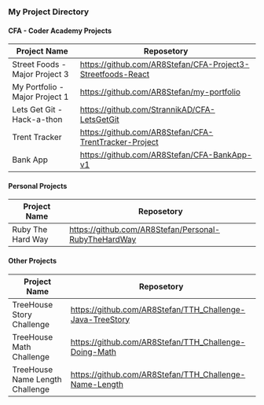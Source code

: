 ### My Project Directory

#### CFA - Coder Academy Projects

| Project Name | Reposetory |
| ------ | ------ |
| Street Foods - Major Project 3 | https://github.com/AR8Stefan/CFA-Project3-Streetfoods-React |
| My Portfolio - Major Project 1 | https://github.com/AR8Stefan/my-portfolio|
| Lets Get Git - Hack-a-thon | https://github.com/StrannikAD/CFA-LetsGetGit
| Trent Tracker | https://github.com/AR8Stefan/CFA-TrentTracker-Project  |
| Bank App | https://github.com/AR8Stefan/CFA-BankApp-v1 |

#### Personal Projects

| Project Name | Reposetory |
| ------ | ------ |
| Ruby The Hard Way | https://github.com/AR8Stefan/Personal-RubyTheHardWay |

#### Other Projects

| Project Name | Reposetory |
| ------ | ------ |
| TreeHouse Story Challenge | https://github.com/AR8Stefan/TTH_Challenge-Java-TreeStory |
| TreeHouse Math Challenge | https://github.com/AR8Stefan/TTH_Challenge-Doing-Math |
| TreeHouse Name Length Challenge | https://github.com/AR8Stefan/TTH_Challenge-Name-Length |
